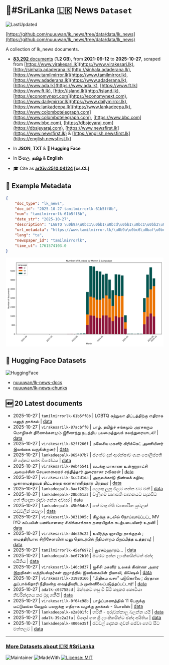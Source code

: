 # 📄#SriLanka 🇱🇰 News `Dataset`

![LastUpdated](https://img.shields.io/badge/last_updated-2025--10--27_19:47:21-green)

[https://github.com/nuuuwan/lk_news/tree/data/data/lk_news](https://github.com/nuuuwan/lk_news/tree/data/data/lk_news)

A collection of lk_news documents.

- [**83,292** documents](https://github.com/nuuuwan/lk_news/tree/data/data/lk_news) (**1.2 GB**), from **2021-09-12** to **2025-10-27**, scraped from [https://www.virakesari.lk](https://www.virakesari.lk), [http://sinhala.adaderana.lk](http://sinhala.adaderana.lk), [https://www.tamilmirror.lk](https://www.tamilmirror.lk), [https://www.adaderana.lk](https://www.adaderana.lk), [https://www.ada.lk](https://www.ada.lk), [https://www.ft.lk](https://www.ft.lk), [http://island.lk](http://island.lk), [https://economynext.com](https://economynext.com), [https://www.dailymirror.lk](https://www.dailymirror.lk), [https://www.lankadeepa.lk](https://www.lankadeepa.lk), [https://www.colombotelegraph.com](https://www.colombotelegraph.com), [https://www.bbc.com](https://www.bbc.com), [https://dbsjeyaraj.com](https://dbsjeyaraj.com), [https://www.newsfirst.lk](https://www.newsfirst.lk) & [https://english.newsfirst.lk](https://english.newsfirst.lk)

- In **JSON**, **TXT** & **🤗 Hugging Face**

- In **සිංහල**, **தமிழ்** & **English**

- 🎓 Cite as **[arXiv:2510.04124](https://arxiv.org/abs/2510.04124) [cs.CL]**

## 📝 Example Metadata

```json
{
    "doc_type": "lk_news",
    "doc_id": "2025-10-27-tamilmirrorlk-61b5ff8b",
    "num": "tamilmirrorlk-61b5ff8b",
    "date_str": "2025-10-27",
    "description": "LGBTQ \u0b9a\u0bc1\u0bb1\u0bcd\u0bb1\u0bc1\u0bb2\u0bbe \u0ba4\u0bbf\u0b9f\u0bcd\u0b9f\u0ba4\u0bcd\u0ba4\u0bbf\u0bb1\u0bcd\u0b95\u0bc1 \u0b8e\u0ba4\u0bbf\u0bb0\u0bbe\u0b95 \u0bae\u0ba9\u0bc1\u0ba4\u0bcd \u0ba4\u0bbe\u0b95\u0bcd\u0b95\u0bb2\u0bcd",
    "url_metadata": "https://www.tamilmirror.lk/\u0b9a\u0bc6\u0baf\u0bcd\u0ba4\u0bbf\u0b95\u0bb3\u0bcd/LGBTQ-\u0b9a\u0bc1\u0bb1\u0bcd\u0bb1\u0bc1\u0bb2\u0bbe-\u0ba4\u0bbf\u0b9f\u0bcd\u0b9f\u0ba4\u0bcd\u0ba4\u0bbf\u0bb1\u0bcd\u0b95\u0bc1-\u0b8e\u0ba4\u0bbf\u0bb0\u0bbe\u0b95-\u0bae\u0ba9\u0bc1\u0ba4\u0bcd-\u0ba4\u0bbe\u0b95\u0bcd\u0b95\u0bb2\u0bcd/175-366939",
    "lang": "ta",
    "newspaper_id": "tamilmirrorlk",
    "time_ut": 1761574103.0
}
```

![Chart](https://raw.githubusercontent.com/nuuuwan/lk_news/refs/heads/data/data/lk_news/docs_by_month_and_lang.png)

## 🤗 Hugging Face Datasets

![HuggingFace](https://img.shields.io/badge/-HuggingFace-FDEE21?style=for-the-badge&logo=HuggingFace)

- [nuuuwan/lk-news-docs](https://huggingface.co/datasets/nuuuwan/lk-news-docs)
- [nuuuwan/lk-news-chunks](https://huggingface.co/datasets/nuuuwan/lk-news-chunks)

## 🆕 20 Latest documents

- 2025-10-27 | `tamilmirrorlk-61b5ff8b` | LGBTQ சுற்றுலா திட்டத்திற்கு எதிராக மனுத் தாக்கல் | [data](https://github.com/nuuuwan/lk_news/tree/data/data/lk_news/2020s/2025/2025-10-27-tamilmirrorlk-61b5ff8b)
- 2025-10-27 | `virakesarilk-87acbff0` | யாழ். தமிழ்ச் சங்கமும் அரசகரும மொழிகள் திணைக்களமும் இணைந்து நடத்திய புலமைத்துவக் கலந்துரையாடல்! | [data](https://github.com/nuuuwan/lk_news/tree/data/data/lk_news/2020s/2025/2025-10-27-virakesarilk-87acbff0)
- 2025-10-27 | `virakesarilk-62ff266f` | மலேசிய மகளிர் கிரிக்கெட் அணியினர் இலங்கை வருகின்றனர் | [data](https://github.com/nuuuwan/lk_news/tree/data/data/lk_news/2020s/2025/2025-10-27-virakesarilk-62ff266f)
- 2025-10-27 | `lankadeepalk-865407b7` | ජගත්ට දුන් ආරක්ෂාව ගැන පොලිස්පති කී දේකට සජබ විරෝධය | [data](https://github.com/nuuuwan/lk_news/tree/data/data/lk_news/2020s/2025/2025-10-27-lankadeepalk-865407b7)
- 2025-10-27 | `virakesarilk-9eb45541` | வடக்கு மாகாண உள்ளூராட்சி அமைச்சின் செயலாளரைச் சந்தித்தார் துரைராசா ரவிகரன் | [data](https://github.com/nuuuwan/lk_news/tree/data/data/lk_news/2020s/2025/2025-10-27-virakesarilk-9eb45541)
- 2025-10-27 | `virakesarilk-3cc2d1da` | அருவக்காடு திண்மக் கழிவு முகாமைத்துவத் திட்டத்தை கண்காணித்தார் பிரதமர் | [data](https://github.com/nuuuwan/lk_news/tree/data/data/lk_news/2020s/2025/2025-10-27-virakesarilk-3cc2d1da)
- 2025-10-27 | `lankadeepalk-8aaf262b` | ලොකු ලූනු මිලට ගන්න වට මනී | [data](https://github.com/nuuuwan/lk_news/tree/data/data/lk_news/2020s/2025/2025-10-27-lankadeepalk-8aaf262b)
- 2025-10-27 | `lankadeepalk-28bd51a3` | වැලිගම සභාපති ඝාතනයට සැකපිට ගත් තිදෙනා රඳවා ගන්න අවසර | [data](https://github.com/nuuuwan/lk_news/tree/data/data/lk_news/2020s/2025/2025-10-27-lankadeepalk-28bd51a3)
- 2025-10-27 | `lankadeepalk-45b06dc8` | තේ වතු හිමි ව්‍යාපාරික යුවළක් කඩුවලින් කපලා | [data](https://github.com/nuuuwan/lk_news/tree/data/data/lk_news/2020s/2025/2025-10-27-lankadeepalk-45b06dc8)
- 2025-10-27 | `virakesarilk-3831005c` | கிழக்கு கடலில் நோய்வாய்ப்பட்ட MV IYO கப்பலின் பணியாளரை சிகிச்சைக்காக தரையிறக்க கடற்படையினர் உதவி! | [data](https://github.com/nuuuwan/lk_news/tree/data/data/lk_news/2020s/2025/2025-10-27-virakesarilk-3831005c)
- 2025-10-27 | `virakesarilk-dde39c22` | உயிர்த்த ஞாயிறு தாக்குதல் ; மைத்திரிபால சிறிசேனவின் மனு தொடர்பில் நீதிமன்றம் பிறப்பித்த உத்தரவு! | [data](https://github.com/nuuuwan/lk_news/tree/data/data/lk_news/2020s/2025/2025-10-27-virakesarilk-dde39c22)
- 2025-10-27 | `tamilmirrorlk-45ef6972` | சூரசம்ஹாரம்... | [data](https://github.com/nuuuwan/lk_news/tree/data/data/lk_news/2020s/2025/2025-10-27-tamilmirrorlk-45ef6972)
- 2025-10-27 | `lankadeepalk-be672b10` | පිටරට ඉන්න ලාංකිකයින්ටත්  ඡන්ද අයිතිය | [data](https://github.com/nuuuwan/lk_news/tree/data/data/lk_news/2020s/2025/2025-10-27-lankadeepalk-be672b10)
- 2025-10-27 | `virakesarilk-140c8d37` | ஐசிசி மகளிர் உலகக் கிண்ண அரை இறுதிகள்: மத்தியஸ்தர்கள் குழாத்தில் இலங்கையின் நிமாலி, மிஷெல் | [data](https://github.com/nuuuwan/lk_news/tree/data/data/lk_news/2020s/2025/2025-10-27-virakesarilk-140c8d37)
- 2025-10-27 | `virakesarilk-31980166` | “மிதிகம லசா” படுகொலை ; பிரதான துப்பாக்கிதாரி நீதிமன்ற வைத்தியரிடம் முன்னிலைப்படுத்தப்பட்டார்! | [data](https://github.com/nuuuwan/lk_news/tree/data/data/lk_news/2020s/2025/2025-10-27-virakesarilk-31980166)
- 2025-10-27 | `adalk-c03758cd` | මන්දකට හසු වී සිටි කදුකර කොටියා නිර්වින්දනය කර මුදා ගනිියි | [data](https://github.com/nuuuwan/lk_news/tree/data/data/lk_news/2020s/2025/2025-10-27-adalk-c03758cd)
- 2025-10-27 | `virakesarilk-0f64c98b` | யாழ்ப்பாணத்தில் 11 பேருக்கு மட்டுமல்ல மேலும் பலருக்கு எதிராக வழக்கு தாக்கல் - பொலிஸ் | [data](https://github.com/nuuuwan/lk_news/tree/data/data/lk_news/2020s/2025/2025-10-27-virakesarilk-0f64c98b)
- 2025-10-27 | `lankadeepalk-e2a001fc` | හරිනි - අරුවක්කාලු බලන්න යයි | [data](https://github.com/nuuuwan/lk_news/tree/data/data/lk_news/2020s/2025/2025-10-27-lankadeepalk-e2a001fc)
- 2025-10-27 | `adalk-39c2a2fa` | විදෙස් ගත ශ්‍රී ලාංකිකයින්ට ඡන්ද අයිතිය | [data](https://github.com/nuuuwan/lk_news/tree/data/data/lk_news/2020s/2025/2025-10-27-adalk-39c2a2fa)
- 2025-10-27 | `lankadeepalk-4006e35f` | රටවල් දෙකක ගුවන් සේවා හෙට සිට මත්තලට | [data](https://github.com/nuuuwan/lk_news/tree/data/data/lk_news/2020s/2025/2025-10-27-lankadeepalk-4006e35f)

---

### [More Datasets about 🇱🇰 #SriLanka](https://github.com/nuuuwan/lk_datasets)

![Maintainer](https://img.shields.io/badge/maintainer-nuuuwan-red)
![MadeWith](https://img.shields.io/badge/made_with-python-blue)
[![License: MIT](https://img.shields.io/badge/License-MIT-yellow.svg)](https://opensource.org/licenses/MIT)
